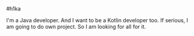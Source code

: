 #h1ka

I'm a Java developer. And I want to be a Kotlin developer too.
If serious, I am going to do own project. So I am looking for all for it.

